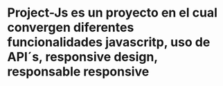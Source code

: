 # Project-Js es un proyecto en el cual convergen diferentes funcionalidades javascritp, uso de API´s, responsive design, responsable responsive